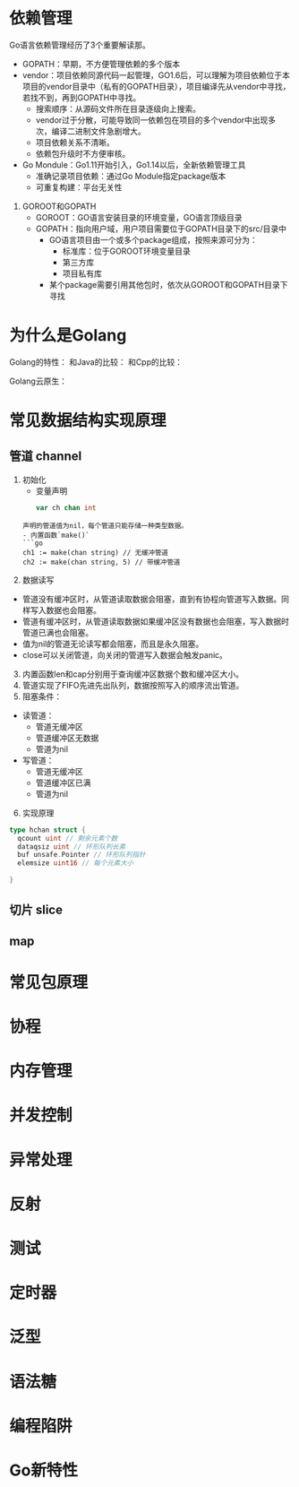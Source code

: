 # 依赖管理
Go语言依赖管理经历了3个重要解读那。
- GOPATH：早期，不方便管理依赖的多个版本
- vendor：项目依赖同源代码一起管理，GO1.6后，可以理解为项目依赖位于本项目的vendor目录中（私有的GOPATH目录），项目编译先从vendor中寻找，若找不到，再到GOPATH中寻找。
  - 搜索顺序：从源码文件所在目录逐级向上搜索。
  - vendor过于分散，可能导致同一依赖包在项目的多个vendor中出现多次，编译二进制文件急剧增大。
  - 项目依赖关系不清晰。
  - 依赖包升级时不方便审核。
- Go Mondule：Go1.11开始引入，Go1.14以后，全新依赖管理工具
  - 准确记录项目依赖：通过Go Module指定package版本
  - 可重复构建：平台无关性

1. GOROOT和GOPATH
   - GOROOT：GO语言安装目录的环境变量，GO语言顶级目录
   - GOPATH：指向用户域，用户项目需要位于GOPATH目录下的src/目录中
     - GO语言项目由一个或多个package组成，按照来源可分为：
       - 标准库：位于GOROOT环境变量目录
       - 第三方库
       - 项目私有库
     - 某个package需要引用其他包时，依次从GOROOT和GOPATH目录下寻找
  
# 为什么是Golang
Golang的特性：
和Java的比较：
和Cpp的比较：

Golang云原生：

# 常见数据结构实现原理

## 管道 channel
1. 初始化
	- 变量声明
		```go
		var ch chan int
    ```
    声明的管道值为nil，每个管道只能存储一种类型数据。
	- 内置函数`make()`
    ```go
    ch1 := make(chan string) // 无缓冲管道
    ch2 := make(chan string, 5) // 带缓冲管道
    ```
2. 数据读写
  - 管道没有缓冲区时，从管道读取数据会阻塞，直到有协程向管道写入数据。同样写入数据也会阻塞。
  - 管道有缓冲区时，从管道读取数据如果缓冲区没有数据也会阻塞，写入数据时管道已满也会阻塞。
  - 值为nil的管道无论读写都会阻塞，而且是永久阻塞。
  - close可以关闭管道，向关闭的管道写入数据会触发panic。
3. 内置函数len和cap分别用于查询缓冲区数据个数和缓冲区大小。
4. 管道实现了FIFO先进先出队列，数据按照写入的顺序流出管道。
5. 阻塞条件：
  - 读管道：
    - 管道无缓冲区
    - 管道缓冲区无数据
    - 管道为nil
  - 写管道：
    - 管道无缓冲区
    - 管道缓冲区已满
    - 管道为nil
6. 实现原理
```go
type hchan struct {
  qcount uint // 剩余元素个数
  dataqsiz uint // 环形队列长素
  buf unsafe.Pointer // 环形队列指针
  elemsize uint16 // 每个元素大小
  
}
```
  
## 切片 slice
## map
# 常见包原理

# 协程

# 内存管理

# 并发控制

# 异常处理

# 反射

# 测试

# 定时器

# 泛型

# 语法糖

# 编程陷阱

# Go新特性
